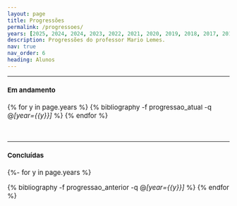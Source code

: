 ```yaml
---
layout: page
title: Progressões
permalink: /progressoes/
years: [2025, 2024, 2024, 2023, 2022, 2021, 2020, 2019, 2018, 2017, 2016, 2015, 2014]
description: Progressões do professor Mario Lemes.
nav: true
nav_order: 6
heading: Alunos
---
```

 <hr>

<span style="font-size:15px">

<h4>Em andamento</h4>

<div class="publications">

{% for y in page.years  %}
  {% bibliography -f progressao_atual -q @*[year={{y}}]* %}
{% endfor %}

</div>

  <br>

 <hr>
<span style="font-size:15px">

<h4>Concluídas</h4>


<div class="publications">

{%- for y in page.years %}
  <!-- <h2 class="year">{{y}}</h2> -->
  {% bibliography -f progressao_anterior -q @*[year={{y}}]* %}
{% endfor %}